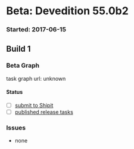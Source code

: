 # Beta: Devedition 55.0b2

### Started: 2017-06-15

## Build 1

### Beta Graph
task graph url: unknown


#### Status
- [ ] [submit to Shipit](https://wiki.mozilla.org/Release:Release_Automation_on_Mercurial:Starting_a_Release#Submit_to_Ship_It)
- [ ] [published release tasks](../how-tos/relpro.md#3-publish-release)

### Issues
- none


